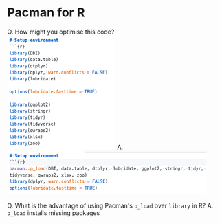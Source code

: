 # Pacman for R
Q. How might you optimise this code?
![](BearImages/3DA771B6-F2AF-4AFC-B2F9-930DF9D97CCF-41926-000006910EF86D41/96C1BEF9-D109-45A6-AB50-2F3A16DB940D.png)
A. 
![](BearImages/E5489F68-2CF9-4C17-9162-96FFD9A99363-41926-000006912053C1BF/F0DE00D9-DE77-4996-82D4-056034BFD2D4.png)

Q. What is the advantage of using Pacman's `p_load` over `library` in R?
A. `p_load` installs missing packages

<!-- #anki/deck/Programming -->

<!-- {BearID:3883EF84-AFD7-4425-A904-97FABF1B706B-41926-00000690F917228A} -->
